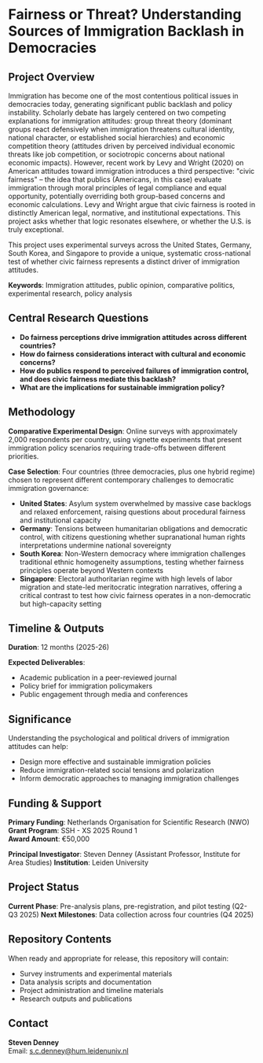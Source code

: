 # Fairness or Threat? Understanding Sources of Immigration Backlash in Democracies

## Project Overview

Immigration has become one of the most contentious political issues in democracies today, generating significant public backlash and policy instability. Scholarly debate has largely centered on two competing explanations for immigration attitudes: group threat theory (dominant groups react defensively when immigration threatens cultural identity, national character, or established social hierarchies) and economic competition theory (attitudes driven by perceived individual economic threats like job competition, or sociotropic concerns about national economic impacts). However, recent work by Levy and Wright (2020) on American attitudes toward immigration introduces a third perspective: "civic fairness" – the idea that publics (Americans, in this case) evaluate immigration through moral principles of legal compliance and equal opportunity, potentially overriding both group-based concerns and economic calculations. Levy and Wright argue that civic fairness is rooted in distinctly American legal, normative, and institutional expectations. This project asks whether that logic resonates elsewhere, or whether the U.S. is truly exceptional.

This project uses experimental surveys across the United States, Germany, South Korea, and Singapore to provide a unique, systematic cross-national test of whether civic fairness represents a distinct driver of immigration attitudes.

**Keywords**: Immigration attitudes, public opinion, comparative politics, experimental research, policy analysis

## Central Research Questions

- **Do fairness perceptions drive immigration attitudes across different countries?**
- **How do fairness considerations interact with cultural and economic concerns?**
- **How do publics respond to perceived failures of immigration control, and does civic fairness mediate this backlash?**
- **What are the implications for sustainable immigration policy?**

## Methodology

**Comparative Experimental Design**: Online surveys with approximately 2,000 respondents per country, using vignette experiments that present immigration policy scenarios requiring trade-offs between different priorities.

**Case Selection**: Four countries (three democracies, plus one hybrid regime) chosen to represent different contemporary challenges to democratic immigration governance:
- **United States**: Asylum system overwhelmed by massive case backlogs and relaxed enforcement, raising questions about procedural fairness and institutional capacity
- **Germany**: Tensions between humanitarian obligations and democratic control, with citizens questioning whether supranational human rights interpretations undermine national sovereignty  
- **South Korea**: Non-Western democracy where immigration challenges traditional ethnic homogeneity assumptions, testing whether fairness principles operate beyond Western contexts
- **Singapore**: Electoral authoritarian regime with high levels of labor migration and state-led meritocratic integration narratives, offering a critical contrast to test how civic fairness operates in a non-democratic but high-capacity setting

## Timeline & Outputs

**Duration**: 12 months (2025-26)

**Expected Deliverables**:
- Academic publication in a peer-reviewed journal
- Policy brief for immigration policymakers
- Public engagement through media and conferences

## Significance

Understanding the psychological and political drivers of immigration attitudes can help:
- Design more effective and sustainable immigration policies
- Reduce immigration-related social tensions and polarization
- Inform democratic approaches to managing immigration challenges

## Funding & Support

**Primary Funding**: Netherlands Organisation for Scientific Research (NWO)  
**Grant Program**: SSH - XS 2025 Round 1  
**Award Amount**: €50,000

**Principal Investigator**: Steven Denney (Assistant Professor, Institute for Area Studies)
**Institution**: Leiden University

## Project Status

**Current Phase**: Pre-analysis plans, pre-registration, and pilot testing (Q2-Q3 2025)
**Next Milestones**: Data collection across four countries (Q4 2025)

## Repository Contents

When ready and appropriate for release, this repository will contain:
- Survey instruments and experimental materials
- Data analysis scripts and documentation
- Project administration and timeline materials
- Research outputs and publications

## Contact

**Steven Denney**  
Email: s.c.denney@hum.leidenuniv.nl

